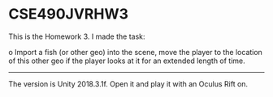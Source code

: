 # CSE490JVRHW3
This is the Homework 3.
I made the task:

o   Import a fish (or other geo) into the scene, 
move the player to the location of this other geo
if the player looks at it for an extended length of time.

-----------------------------------------------------------
The version is Unity 2018.3.1f. Open it and play it with an Oculus Rift on.